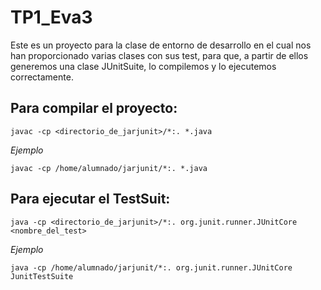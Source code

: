 # TP1_Eva3
Este es un proyecto para la clase de entorno de desarrollo en el cual nos han proporcionado varias clases con sus test, para que, a partir de ellos generemos una clase JUnitSuite, lo compilemos y lo ejecutemos correctamente.

## Para compilar el proyecto:
`javac -cp <directorio_de_jarjunit>/*:. *.java`

*Ejemplo*

`javac -cp /home/alumnado/jarjunit/*:. *.java`


## Para ejecutar el TestSuit:
`java -cp <directorio_de_jarjunit>/*:. org.junit.runner.JUnitCore <nombre_del_test>`

*Ejemplo*

`java -cp /home/alumnado/jarjunit/*:. org.junit.runner.JUnitCore JunitTestSuite`
